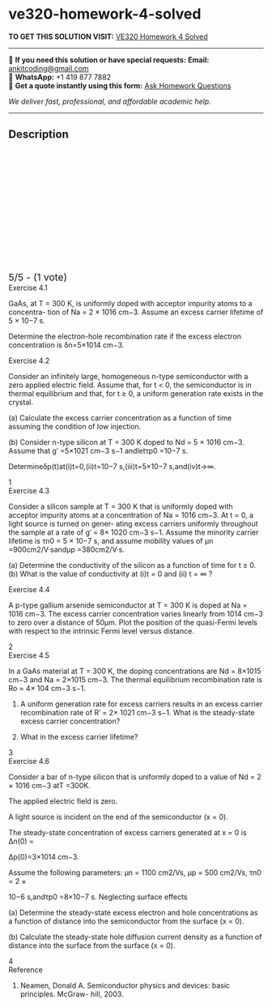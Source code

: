 # ve320-homework-4-solved
**TO GET THIS SOLUTION VISIT:** [VE320 Homework 4 Solved](https://www.ankitcodinghub.com/product/ve320-homework-4-solved-2/)


---

📩 **If you need this solution or have special requests:** **Email:** ankitcoding@gmail.com  
📱 **WhatsApp:** +1 419 877 7882  
📄 **Get a quote instantly using this form:** [Ask Homework Questions](https://www.ankitcodinghub.com/services/ask-homework-questions/)

*We deliver fast, professional, and affordable academic help.*

---

<h2>Description</h2>



<div class="kk-star-ratings kksr-auto kksr-align-center kksr-valign-top" data-payload="{&quot;align&quot;:&quot;center&quot;,&quot;id&quot;:&quot;99188&quot;,&quot;slug&quot;:&quot;default&quot;,&quot;valign&quot;:&quot;top&quot;,&quot;ignore&quot;:&quot;&quot;,&quot;reference&quot;:&quot;auto&quot;,&quot;class&quot;:&quot;&quot;,&quot;count&quot;:&quot;1&quot;,&quot;legendonly&quot;:&quot;&quot;,&quot;readonly&quot;:&quot;&quot;,&quot;score&quot;:&quot;5&quot;,&quot;starsonly&quot;:&quot;&quot;,&quot;best&quot;:&quot;5&quot;,&quot;gap&quot;:&quot;4&quot;,&quot;greet&quot;:&quot;Rate this product&quot;,&quot;legend&quot;:&quot;5\/5 - (1 vote)&quot;,&quot;size&quot;:&quot;24&quot;,&quot;title&quot;:&quot;VE320 Homework 4 Solved&quot;,&quot;width&quot;:&quot;138&quot;,&quot;_legend&quot;:&quot;{score}\/{best} - ({count} {votes})&quot;,&quot;font_factor&quot;:&quot;1.25&quot;}">

<div class="kksr-stars">

<div class="kksr-stars-inactive">
            <div class="kksr-star" data-star="1" style="padding-right: 4px">


<div class="kksr-icon" style="width: 24px; height: 24px;"></div>
        </div>
            <div class="kksr-star" data-star="2" style="padding-right: 4px">


<div class="kksr-icon" style="width: 24px; height: 24px;"></div>
        </div>
            <div class="kksr-star" data-star="3" style="padding-right: 4px">


<div class="kksr-icon" style="width: 24px; height: 24px;"></div>
        </div>
            <div class="kksr-star" data-star="4" style="padding-right: 4px">


<div class="kksr-icon" style="width: 24px; height: 24px;"></div>
        </div>
            <div class="kksr-star" data-star="5" style="padding-right: 4px">


<div class="kksr-icon" style="width: 24px; height: 24px;"></div>
        </div>
    </div>

<div class="kksr-stars-active" style="width: 138px;">
            <div class="kksr-star" style="padding-right: 4px">


<div class="kksr-icon" style="width: 24px; height: 24px;"></div>
        </div>
            <div class="kksr-star" style="padding-right: 4px">


<div class="kksr-icon" style="width: 24px; height: 24px;"></div>
        </div>
            <div class="kksr-star" style="padding-right: 4px">


<div class="kksr-icon" style="width: 24px; height: 24px;"></div>
        </div>
            <div class="kksr-star" style="padding-right: 4px">


<div class="kksr-icon" style="width: 24px; height: 24px;"></div>
        </div>
            <div class="kksr-star" style="padding-right: 4px">


<div class="kksr-icon" style="width: 24px; height: 24px;"></div>
        </div>
    </div>
</div>


<div class="kksr-legend" style="font-size: 19.2px;">
            5/5 - (1 vote)    </div>
    </div>
<div class="page" title="Page 1">
<div class="layoutArea">
<div class="column">
Exercise 4.1

GaAs, at T = 300 K, is uniformly doped with acceptor impurity atoms to a concentra- tion of Na = 2 × 1016 cm−3. Assume an excess carrier lifetime of 5 × 10−7 s.

Determine the electron-hole recombination rate if the excess electron concentration is δn=5×1014 cm−3.

</div>
</div>
<div class="layoutArea">
<div class="column">
Exercise 4.2

Consider an infinitely large, homogeneous n-type semiconductor with a zero applied electric field. Assume that, for t &lt; 0, the semiconductor is in thermal equilibrium and that, for t ≥ 0, a uniform generation rate exists in the crystal.

(a) Calculate the excess carrier concentration as a function of time assuming the condition of low injection.

(b) Consider n-type silicon at T = 300 K doped to Nd = 5 × 1016 cm−3. Assume that g′ =5×1021 cm−3 s−1 andletτp0 =10−7 s.

Determineδp(t)at(i)t=0,(ii)t=10−7 s,(iii)t=5×10−7 s,and(iv)t→∞.

</div>
</div>
<div class="layoutArea">
<div class="column">
1

</div>
</div>
</div>
<div class="page" title="Page 2">
<div class="layoutArea">
<div class="column">
Exercise 4.3

Consider a silicon sample at T = 300 K that is uniformly doped with acceptor impurity atoms at a concentration of Na = 1016 cm−3. At t = 0, a light source is turned on gener- ating excess carriers uniformly throughout the sample at a rate of g′ = 8× 1020 cm−3 s−1. Assume the minority carrier lifetime is τn0 = 5 × 10−7 s, and assume mobility values of μn =900cm2/V·sandμp =380cm2/V·s.

(a) Determine the conductivity of the silicon as a function of time for t ≥ 0. (b) What is the value of conductivity at (i)t = 0 and (ii) t = ∞ ?

</div>
</div>
<div class="layoutArea">
<div class="column">
Exercise 4.4

A p-type gallium arsenide semiconductor at T = 300 K is doped at Na = 1016 cm−3. The excess carrier concentration varies linearly from 1014 cm−3 to zero over a distance of 50μm. Plot the position of the quasi-Fermi levels with respect to the intrinsic Fermi level versus distance.

</div>
</div>
<div class="layoutArea">
<div class="column">
2

</div>
</div>
</div>
<div class="page" title="Page 3">
<div class="layoutArea">
<div class="column">
Exercise 4.5

In a GaAs material at T = 300 K, the doping concentrations are Nd = 8×1015 cm−3 and Na = 2×1015 cm−3. The thermal equilibrium recombination rate is Ro = 4× 104 cm−3 s−1.

1. A uniform generation rate for excess carriers results in an excess carrier recombination rate of R′ = 2× 1021 cm−3 s−1. What is the steady-state excess carrier concentration?

2. What in the excess carrier lifetime?

</div>
</div>
<div class="layoutArea">
<div class="column">
3

</div>
</div>
</div>
<div class="page" title="Page 4">
<div class="layoutArea">
<div class="column">
Exercise 4.6

Consider a bar of n-type silicon that is uniformly doped to a value of Nd = 2 × 1016 cm−3 atT =300K.

The applied electric field is zero.

A light source is incident on the end of the semiconductor (x = 0).

The steady-state concentration of excess carriers generated at x = 0 is ∆n(0) =

∆p(0)=3×1014 cm−3.

Assume the following parameters: μn = 1100 cm2/Vs, μp = 500 cm2/Vs, τn0 = 2 ×

10−6 s,andτp0 =8×10−7 s. Neglecting surface effects

(a) Determine the steady-state excess electron and hole concentrations as a function of distance into the semiconductor from the surface (x = 0).

(b) Calculate the steady-state hole diffusion current density as a function of distance into the surface from the surface (x = 0).

</div>
</div>
<div class="layoutArea">
<div class="column">
4

</div>
</div>
</div>
<div class="page" title="Page 5">
<div class="layoutArea">
<div class="column">
Reference

1. Neamen, Donald A. Semiconductor physics and devices: basic principles. McGraw- hill, 2003.

</div>
</div>
</div>
